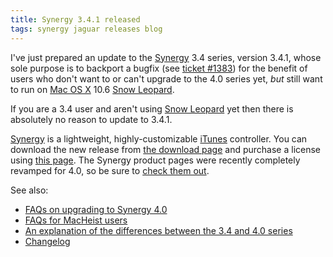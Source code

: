 ```yaml
---
title: Synergy 3.4.1 released
tags: synergy jaguar releases blog
---
```


I've just prepared an update to the [Synergy](/wiki/Synergy) 3.4 series, version 3.4.1, whose sole purpose is to backport a bugfix (see [ticket \#1383](/issues/1383)) for the benefit of users who don't want to or can't upgrade to the 4.0 series yet, _but_ still want to run on [Mac OS X](/wiki/Mac_OS_X) 10.6 [Snow Leopard](/wiki/Snow_Leopard).

If you are a 3.4 user and aren't using [Snow Leopard](/wiki/Snow_Leopard) yet then there is absolutely no reason to update to 3.4.1.

[Synergy](/wiki/Synergy) is a lightweight, highly-customizable [iTunes](/wiki/iTunes) controller. You can download the new release from [the download page](/products/synergy/download) and purchase a license using [this page](https://wincent.dev/a/products/synergy-classic/purchase/). The Synergy product pages were recently completely revamped for 4.0, so be sure to [check them out](/products/synergy).

See also:

-   [FAQs on upgrading to Synergy 4.0](/blog/synergy-4.0-upgrades)
-   [FAQs for MacHeist users](/blog/frequently-asked-questions-about-synergy-and-macheist)
-   [An explanation of the differences between the 3.4 and 4.0 series](/blog/clearing-up-confusion-about-synergy-version-numbers)
-   [Changelog](/products/synergy/history)
